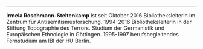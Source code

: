 ---
**Irmela Roschmann-Steltenkamp** ist seit Oktober 2016 Bibliotheksleiterin im Zentrum für Antisemitismusforschung, 1994-2016 Bibliotheksleiterin in der Stiftung Topographie des Terrors. Studium der Germanistik und Europäischen Ethnologie in Göttingen. 1995-1997 berufsbegleitendes Fernstudium am IBI der HU Berlin.